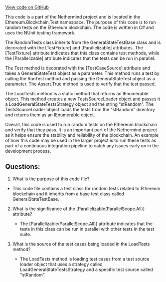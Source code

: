 [View code on GitHub](https://github.com/NethermindEth/nethermind/src/Nethermind/Ethereum.Blockchain.Test/RandomTests.cs)

This code is a part of the Nethermind project and is located in the Ethereum.Blockchain.Test namespace. The purpose of this code is to run random tests on the Ethereum blockchain. The code is written in C# and uses the NUnit testing framework.

The RandomTests class inherits from the GeneralStateTestBase class and is decorated with the [TestFixture] and [Parallelizable] attributes. The [TestFixture] attribute indicates that this class contains test methods, while the [Parallelizable] attribute indicates that the tests can be run in parallel.

The Test method is decorated with the [TestCaseSource] attribute and takes a GeneralStateTest object as a parameter. This method runs a test by calling the RunTest method and passing the GeneralStateTest object as a parameter. The Assert.True method is used to verify that the test passed.

The LoadTests method is a static method that returns an IEnumerable<GeneralStateTest> object. This method creates a new TestsSourceLoader object and passes it a LoadGeneralStateTestsStrategy object and the string "stRandom". The TestsSourceLoader object loads the tests from the "stRandom" directory and returns them as an IEnumerable<GeneralStateTest> object.

Overall, this code is used to run random tests on the Ethereum blockchain and verify that they pass. It is an important part of the Nethermind project as it helps ensure the stability and reliability of the blockchain. An example of how this code may be used in the larger project is to run these tests as part of a continuous integration pipeline to catch any issues early on in the development process.
## Questions: 
 1. What is the purpose of this code file?
   - This code file contains a test class for random tests related to Ethereum blockchain and it inherits from a base test class called GeneralStateTestBase.

2. What is the significance of the [Parallelizable(ParallelScope.All)] attribute?
   - The [Parallelizable(ParallelScope.All)] attribute indicates that the tests in this class can be run in parallel with other tests in the test suite.

3. What is the source of the test cases being loaded in the LoadTests method?
   - The LoadTests method is loading test cases from a test source loader object that uses a strategy called LoadGeneralStateTestsStrategy and a specific test source called "stRandom".